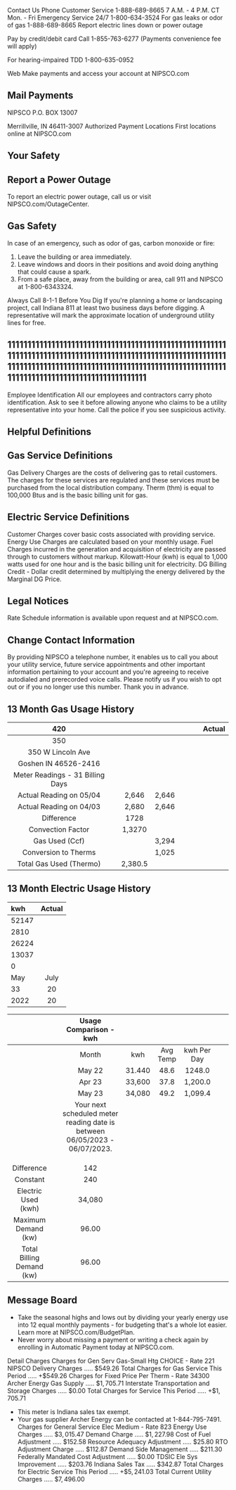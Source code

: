 Contact Us
Phone
Customer Service
1-888-689-8665
7 A.M. - 4 P.M. CT Mon. - Fri
Emergency Service 24/7
1-800-634-3524
For gas leaks or odor of gas
1-888-689-8665
Report electric lines down or power outage

Pay by credit/debit card Call 1-855-763-6277 (Payments convenience fee will apply)

For hearing-impaired TDD
1-800-635-0952

Web
Make payments and access your account at NIPSCO.com

## Mail Payments

NIPSCO
P.O. BOX 13007

Merrillville, IN 46411-3007
Authorized Payment Locations
First locations online at NIPSCO.com

## Your Safety

## Report a Power Outage

To report an electric power outage, call us or visit NIPSCO.com/OutageCenter.

## Gas Safety

In case of an emergency, such as odor of gas, carbon monoxide or fire:

1. Leave the building or area immediately.
2. Leave windows and doors in their positions and avoid doing anything that could cause a spark.
3. From a safe place, away from the building or area, call 911 and NIPSCO at 1-800-6343324.

Always Call 8-1-1 Before You Dig
If you're planning a home or landscaping project, call Indiana 811 at least two business days before digging. A representative will mark the approximate location of underground utility lines for free.

## 11111111111111111111111111111111111111111111111111111111111111111111111111111111111111111111111111111111111111111111111111111111111111111111111111111111111111111111111111111111111111111111111111111111

Employee Identification
All our employees and contractors carry photo identification. Ask to see it before allowing anyone who claims to be a utility representative into your home. Call the police if you see suspicious activity.

## Helpful Definitions

## Gas Service Definitions

Gas Delivery Charges are the costs of delivering gas to retail customers. The charges for these services are regulated and these services must be purchased from the local distribution company.
Therm (thm) is equal to 100,000 Btus and is the basic billing unit for gas.

## Electric Service Definitions

Customer Charges cover basic costs associated with providing service.
Energy Use Charges are calculated based on your monthly usage. Fuel Charges incurred in the generation and acquisition of electricity are passed through to customers without markup.
Kilowatt-Hour (kwh) is equal to 1,000 watts used for one hour and is the basic billing unit for electricity.
DG Billing Credit - Dollar credit determined by multiplying the energy delivered by the Marginal DG Price.

## Legal Notices

Rate Schedule information is available upon request and at NIPSCO.com.

## Change Contact Information

By providing NIPSCO a telephone number, it enables us to call you about your utility service, future service appointments and other important information pertaining to your account and you're agreeing to receive autodialed and prerecorded voice calls. Please notify us if you wish to opt out or if you no longer use this number. Thank you in advance.

## 13 Month Gas Usage History

| 420 |  |  |  |  |  |  | Actual |
| :--: | :--: | :--: | :--: | :--: | :--: | :--: | :--: |
| 350 |  |  |  |  |  |  |  |
| 350 W Lincoln Ave |  |  |  |  |  |  |  |
| Goshen IN 46526-2416 |  |  |  |  |  |  |  |
| Meter Readings - 31 Billing Days |  |  |  |  |  |  |  |
| Actual Reading on 05/04 |  | 2,646 | 2,646 |  |  |  |  |
| Actual Reading on 04/03 |  | 2,680 | 2,646 |  |  |  |  |
| Difference |  | 1728 |  |  |  |  |  |
| Convection Factor |  | 1,3270 |  |  |  |  |  |
| Gas Used (Ccf) |  |  | 3,294 |  |  |  |  |
| Conversion to Therms |  |  | 1,025 |  |  |  |  |
| Total Gas Used (Thermo) |  | 2,380.5 |  |  |  |  |  |

## 13 Month Electric Usage History

| kwh | Actual |
| :-- | :--: |
| 52147 |  |
| 2810 |  |
| 26224 |  |
| 13037 |  |
| 0 |  |
| May | July |
| 33 | 20 |
| 2022 | 20 |


|  |  | Usage Comparison - kwh |  |  |  |  |  |
| :--: | :--: | :--: | :--: | :--: | :--: | :--: | :--: |
|  |  | Month | kwh | Avg Temp | kwh Per Day |  |  |
|  |  | May 22 | 31.440 | 48.6 | 1248.0 |  |  |
|  |  | Apr 23 | 33,600 | 37.8 | 1,200.0 |  |  |
|  |  | May 23 | 34,080 | 49.2 | 1,099.4 |  |  |
|  |  | Your next scheduled meter reading date is between 06/05/2023 - 06/07/2023. |  |  |  |  |  |
|  |  |  |  |  |  |  |  |
|  |  |  |  |  |  |  |  |
|  |  |  |  |  |  |  |  |
| Difference |  | 142 |  |  |  |  |  |
| Constant |  | 240 |  |  |  |  |  |
| Electric Used (kwh) |  | 34,080 |  |  |  |  |  |
| Maximum Demand (kw) |  | 96.00 |  |  |  |  |  |
| Total Billing Demand (kw) |  | 96.00 |  |  |  |  |  |

## Message Board

- Take the seasonal highs and lows out by dividing your yearly energy use into 12 equal monthly payments - for budgeting that's a whole lot easier. Learn more at NIPSCO.com/BudgetPlan.
- Never worry about missing a payment or writing a check again by enrolling in Automatic Payment today at NIPSCO.com.

Detail Charges
Charges for Gen Serv Gas-Small Htg CHOICE - Rate 221
NIPSCO
Delivery Charges ..... $\$ 549.26$
Total Charges for Gas Service This Period ..... $+\$ 549.26$
Charges for Fixed Price Per Therm - Rate 34300
Archer Energy
Gas Supply ..... $\$ 1,705.71$
Interstate Transportation and Storage Charges ..... $\$ 0.00$
Total Charges for Service This Period ..... $+\$ 1,705.71$

- This meter is Indiana sales tax exempt.
- Your gas supplier Archer Energy can be contacted at 1-844-795-7491.
Charges for General Service Elec Medium - Rate 823
Energy Use Charges ..... $\$ 3,015.47$
Demand Charge ..... $\$ 1,227.98$
Cost of Fuel Adjustment ..... $\$ 152.58$
Resource Adequacy Adjustment ..... $\$ 25.80$
RTO Adjustment Charge ..... $\$ 112.87$
Demand Side Management ..... $\$ 211.30$
Federally Mandated Cost Adjustment ..... $\$ 0.00$
TDSIC Ele Sys Improvement ..... $\$ 203.76$
Indiana Sales Tax ..... $\$ 342.87$
Total Charges for Electric Service This Period ..... $+\$ 5,241.03$
Total Current Utility Charges ..... $\$ 7,496.00$

